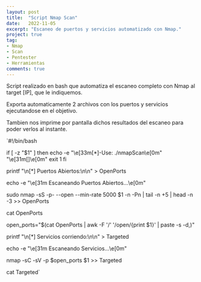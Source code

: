 ```yaml
---
layout: post
title:  "Script Nmap Scan"
date:   2022-11-05
excerpt: "Escaneo de puertos y servicios automatizado con Nmap."
project: true
tag:
- Nmap 
- Scan
- Pentester
- Herramientas
comments: true
---
```


Script realizado en bash que automatiza el escaneo completo con Nmap al target [IP], que le indiquemos.

Exporta automaticamente 2 archivos con los puertos y servicios ejecutandose en el objetivo.

Tambien nos imprime por pantalla dichos resultados del escaneo para poder verlos al instante.

`#!/bin/bash

if [ -z "$1" ]
then
        echo -e  "\e[33m[*]-Use: ./nmapScan\e[0m" "\e[31m[<IP>]\e[0m"
        exit 1
fi

printf "\n[*] Puertos Abiertos:\n\n" > OpenPorts

echo -e "\e[31m Escaneando Puertos Abiertos...\e[0m"

sudo nmap -sS -p- --open --min-rate 5000 $1 -n -Pn | tail -n +5 | head -n -3 >> OpenPorts

cat OpenPorts

open_ports="$(cat OpenPorts | awk -F '/' '/open/{print $1}' | paste -s -d,)"

printf "\n[*] Servicios corriendo:\n\n" > Targeted

echo -e "\e[31m Escaneando Servicios...\e[0m"

nmap -sC -sV -p $open_ports $1 >> Targeted

cat Targeted`
